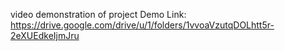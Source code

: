 video demonstration of project
Demo Link:
https://drive.google.com/drive/u/1/folders/1vvoaVzutqDOLhtt5r-2eXUEdkeIjmJru
